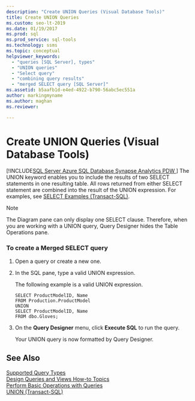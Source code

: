 ```yaml
---
description: "Create UNION Queries (Visual Database Tools)"
title: Create UNION Queries
ms.custom: seo-lt-2019
ms.date: 01/19/2017
ms.prod: sql
ms.prod_service: sql-tools
ms.technology: ssms
ms.topic: conceptual
helpviewer_keywords: 
  - "queries [SQL Server], types"
  - "UNION queries"
  - "Select query"
  - "combining query results"
  - "merged SELECT query [SQL Server]"
ms.assetid: b5aafb1d-e4ed-4922-b790-56abc5ec551a
author: markingmyname
ms.author: maghan
ms.reviewer: 

---
```

# Create UNION Queries (Visual Database Tools)
[!INCLUDE[SQL Server Azure SQL Database Synapse Analytics PDW ](../../includes/applies-to-version/sql-asdb-asdbmi-asa-pdw.md)]
The UNION keyword enables you to include the results of two SELECT statements in one resulting table. All rows returned from either SELECT statement are combined into the result of the UNION expression. For examples, see [SELECT Examples (Transact-SQL)](https://msdn.microsoft.com/9b9caa3d-e7d0-42e1-b60b-a5572142186c).  
  
> [!NOTE]  
> The Diagram pane can only display one SELECT clause. Therefore, when you are working with a UNION query, Query Designer hides the Table Operations pane.  
  
### To create a Merged SELECT query  
  
1.  Open a query or create a new one.  
  
2.  In the SQL pane, type a valid UNION expression.  
  
    The following example is a valid UNION expression.  
  
    ```  
    SELECT ProductModelID, Name  
    FROM Production.ProductModel  
    UNION  
    SELECT ProductModelID, Name   
    FROM dbo.Gloves;  
    ```  
  
3.  On the **Query Designer** menu, click **Execute SQL** to run the query.  
  
    Your UNION query is now formatted by Query Designer.  
  
## See Also  
[Supported Query Types](../../ssms/visual-db-tools/supported-query-types-visual-database-tools.md)  
[Design Queries and Views How-to Topics](../../ssms/visual-db-tools/design-queries-and-views-how-to-topics-visual-database-tools.md)  
[Perform Basic Operations with Queries](../../ssms/visual-db-tools/perform-basic-operations-with-queries-visual-database-tools.md)  
[UNION (Transact-SQL)](https://msdn.microsoft.com/607c296f-8a6a-49bc-975a-b8d0c0914df7)

